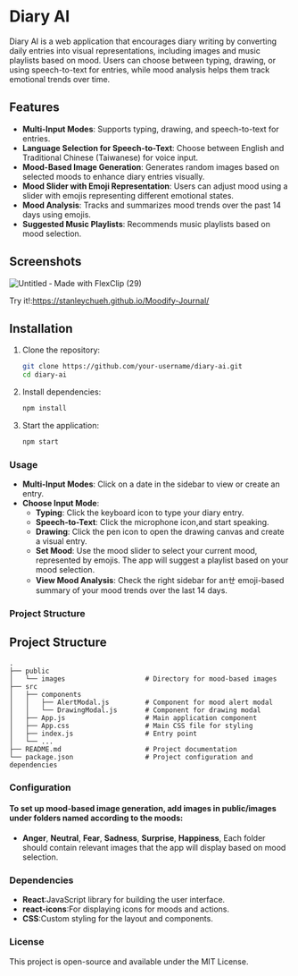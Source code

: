 # Diary AI

Diary AI is a web application that encourages diary writing by converting daily entries into visual representations, including images and music playlists based on mood. Users can choose between typing, drawing, or using speech-to-text for entries, while mood analysis helps them track emotional trends over time.

## Features

- **Multi-Input Modes**: Supports typing, drawing, and speech-to-text for entries.
- **Language Selection for Speech-to-Text**: Choose between English and Traditional Chinese (Taiwanese) for voice input.
- **Mood-Based Image Generation**: Generates random images based on selected moods to enhance diary entries visually.
- **Mood Slider with Emoji Representation**: Users can adjust mood using a slider with emojis representing different emotional states.
- **Mood Analysis**: Tracks and summarizes mood trends over the past 14 days using emojis.
- **Suggested Music Playlists**: Recommends music playlists based on mood selection.

## Screenshots

![Untitled ‑ Made with FlexClip (29)](https://github.com/user-attachments/assets/f735f11c-50e9-483a-8375-ee1c313fbe50)

Try it!:https://stanleychueh.github.io/Moodify-Journal/
## Installation

1. Clone the repository:
   ```bash
   git clone https://github.com/your-username/diary-ai.git
   cd diary-ai
2. Install dependencies:
   ```bash
   npm install
3. Start the application:
   ```bash
   npm start
### Usage

- **Multi-Input Modes**: Click on a date in the sidebar to view or create an entry.
- **Choose Input Mode**:
  - **Typing**: Click the keyboard icon to type your diary entry.
  - **Speech-to-Text**: Click the microphone icon,and start speaking.
  - **Drawing**: Click the pen icon to open the drawing canvas and create a visual entry.
  - **Set Mood**: Use the mood slider to select your current mood, represented by emojis. The app will suggest a playlist based on your mood selection.
  - **View Mood Analysis**: Check the right sidebar for anㄝ emoji-based summary of your mood trends over the last 14 days.

### Project Structure
## Project Structure

```plaintext
.
├── public
│   └── images                    # Directory for mood-based images
├── src
│   ├── components
│   │   ├── AlertModal.js         # Component for mood alert modal
│   │   └── DrawingModal.js       # Component for drawing modal
│   ├── App.js                    # Main application component
│   ├── App.css                   # Main CSS file for styling
│   ├── index.js                  # Entry point
│   └── ...
├── README.md                     # Project documentation
└── package.json                  # Project configuration and dependencies
```
### Configuration
#### To set up mood-based image generation, add images in public/images under folders named according to the moods:
  - **Anger**, **Neutral**, **Fear**, **Sadness**, **Surprise**, **Happiness**,
  Each folder should contain relevant images that the app will display based on mood selection.

### Dependencies
  - **React**:JavaScript library for building the user interface.
  - **react-icons**:For displaying icons for moods and actions.
  - **CSS**:Custom styling for the layout and components.

### License
This project is open-source and available under the MIT License.



